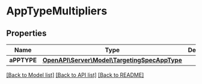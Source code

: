 # AppTypeMultipliers

## Properties
Name | Type | Description | Notes
------------ | ------------- | ------------- | -------------
**aPPTYPE** | [**OpenAPI\Server\Model\TargetingSpecAppType**](TargetingSpecAppType.md) |  | [optional] 

[[Back to Model list]](../README.md#documentation-for-models) [[Back to API list]](../README.md#documentation-for-api-endpoints) [[Back to README]](../README.md)


